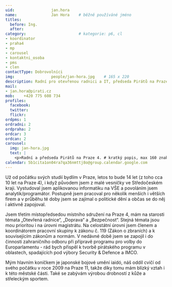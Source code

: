 ```yaml
---
uid:                jan.hora
name:               Jan Hora  	# běžně používáné jméno
titles:
  before: Ing.
  after:
category:                       # kategorie: p6, cl
- koordinator
- praha4
- mp
- carousel
- kontaktni_osoba
- pms
- clen
contactType: Dobrovolníci
img: 		        people/jan-hora.jpg    # 165 x 220
description: Radní pro otevřenou radnici a IT, předseda Pirátů na Praze 4
mail:
- jan.hora@pirati.cz
mob:	+420 775 608 734		
profiles:
  facebook: 
  twitter: 
  flickr:
ordpms: 1
ordradni: 2
ordpraha: 2
ordcar: 3
ordcan: 2
carousel:
  img: jan-hora.jpg
  text: |
    <p>Radní a předseda Pirátů na Praze 4. # kratký popis, max 160 znaků.</p>
calendar: 5b1cita1on04ra7qa36nmttj8o@group.calendar.google.com
---
```

Už od počátku svých studií bydlím v Praze, letos to bude 14 let (z toho cca 10 let na Praze 4), i když původem jsem z malé vesničky ve Středočeském kraji. Vystudoval jsem aplikovanou informatiku na VŠE a povoláním jsem analytik/programátor. Postupně jsem pracoval pro několik menších i větších firem a v průběhu té doby jsem se zajímal  o politické dění a občas se do něj i aktivně zapojoval.

Jsem třetím místopředsedou místního sdružení na Praze 4, mám na starosti témata „Otevřená radnice“, „Doprava“ a „Bezpečnost“. Stejná témata jsou mou prioritou i na úrovni magistrátu. Na celostátní úrovni jsem členem a koordinátorem pracovní skupiny k zákonu č. 119 (Zákon o zbraních) a k souvisejícím zákonům a normám.  V nedávné době jsem se zapojil i do činnosti zahraničního odboru při přípravě programu pro volby do Europarlamentu - rád bych přispěl k tvorbě pirátského programu v oblastech, spadajících pod výbory Security & Defence a IMCO.

Mým hlavním koníčkem je japonské bojové umění iaidó, náš oddíl cvičí od svého počátku v roce 2009 na Praze 11, takže díky tomu mám blízký vztah i k této městské části. Také se zabývám výrobou drobností z kůže a střeleckým sportem.

